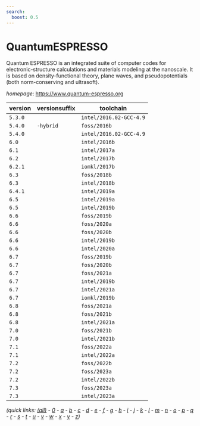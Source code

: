 ```yaml
---
search:
  boost: 0.5
---
```

# QuantumESPRESSO

Quantum ESPRESSO  is an integrated suite of computer codes  for electronic-structure calculations and materials modeling at the nanoscale.  It is based on density-functional theory, plane waves, and pseudopotentials   (both norm-conserving and ultrasoft).

*homepage*: <https://www.quantum-espresso.org>

version | versionsuffix | toolchain
--------|---------------|----------
``5.3.0`` |  | ``intel/2016.02-GCC-4.9``
``5.4.0`` | ``-hybrid`` | ``foss/2016b``
``5.4.0`` |  | ``intel/2016.02-GCC-4.9``
``6.0`` |  | ``intel/2016b``
``6.1`` |  | ``intel/2017a``
``6.2`` |  | ``intel/2017b``
``6.2.1`` |  | ``iomkl/2017b``
``6.3`` |  | ``foss/2018b``
``6.3`` |  | ``intel/2018b``
``6.4.1`` |  | ``intel/2019a``
``6.5`` |  | ``intel/2019a``
``6.5`` |  | ``intel/2019b``
``6.6`` |  | ``foss/2019b``
``6.6`` |  | ``foss/2020a``
``6.6`` |  | ``foss/2020b``
``6.6`` |  | ``intel/2019b``
``6.6`` |  | ``intel/2020a``
``6.7`` |  | ``foss/2019b``
``6.7`` |  | ``foss/2020b``
``6.7`` |  | ``foss/2021a``
``6.7`` |  | ``intel/2019b``
``6.7`` |  | ``intel/2021a``
``6.7`` |  | ``iomkl/2019b``
``6.8`` |  | ``foss/2021a``
``6.8`` |  | ``foss/2021b``
``6.8`` |  | ``intel/2021a``
``7.0`` |  | ``foss/2021b``
``7.0`` |  | ``intel/2021b``
``7.1`` |  | ``foss/2022a``
``7.1`` |  | ``intel/2022a``
``7.2`` |  | ``foss/2022b``
``7.2`` |  | ``foss/2023a``
``7.2`` |  | ``intel/2022b``
``7.3`` |  | ``foss/2023a``
``7.3`` |  | ``intel/2023a``


*(quick links: [(all)](../index.md) - [0](../0/index.md) - [a](../a/index.md) - [b](../b/index.md) - [c](../c/index.md) - [d](../d/index.md) - [e](../e/index.md) - [f](../f/index.md) - [g](../g/index.md) - [h](../h/index.md) - [i](../i/index.md) - [j](../j/index.md) - [k](../k/index.md) - [l](../l/index.md) - [m](../m/index.md) - [n](../n/index.md) - [o](../o/index.md) - [p](../p/index.md) - [q](../q/index.md) - [r](../r/index.md) - [s](../s/index.md) - [t](../t/index.md) - [u](../u/index.md) - [v](../v/index.md) - [w](../w/index.md) - [x](../x/index.md) - [y](../y/index.md) - [z](../z/index.md))*

